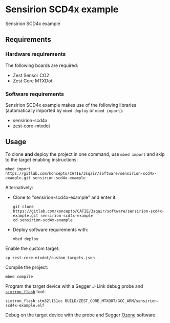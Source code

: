 # Sensirion SCD4x example
Sensirion SCD4x example

## Requirements
### Hardware requirements
The following boards are required:
- Zest Sensor CO2
- Zest Core MTXDot

### Software requirements
Sensirion SCD4x example makes use of the following libraries (automatically
imported by `mbed deploy` or `mbed import`):
- sensirion-scd4x
- zest-core-mtxdot

## Usage
To clone **and** deploy the project in one command, use `mbed import` and skip to the
target enabling instructions:
```shell
mbed import https://gitlab.com/koncepto/CATIE/3sqair/software/sensirion-scd4x-example.git sensirion-scd4x-example
```

Alternatively:

- Clone to "sensirion-scd4x-example" and enter it:
  ```shell
  git clone https://gitlab.com/koncepto/CATIE/3sqair/software/sensirion-scd4x-example.git sensirion-scd4x-example
  cd sensirion-scd4x-example
  ```

- Deploy software requirements with:
  ```shell
  mbed deploy
  ```

Enable the custom target:
```shell
cp zest-core-mtxdot/custom_targets.json .
```

Compile the project:
```shell
mbed compile
```

Program the target device with a Segger J-Link debug probe and
[`sixtron_flash`](https://github.com/catie-aq/6tron-flash) tool:
```shell
sixtron_flash stm32l151cc BUILD/ZEST_CORE_MTXDOT/GCC_ARM/sensirion-scd4x-example.elf
```

Debug on the target device with the probe and Segger
[Ozone](https://www.segger.com/products/development-tools/ozone-j-link-debugger)
software.
